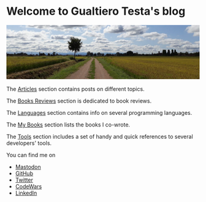 # Welcome to Gualtiero Testa's blog

![Home](assets/images/home.jpg)

The [Articles](articles/index.md) section contains posts on different topics.

The [Books Reviews](books/index.md) section is dedicated to book reviews.

The [Languages](languages/index.md) section contains info on several programming languages.

The [My Books](my-books.md) section lists the books I co-wrote.

The [Tools](tools/index.md) section includes a set of handy and quick references to several developers' tools.

You can find me on

* <a rel="me noopener" href="https://mastodon.uno/@gualtierotesta" target="_blank">Mastodon</a>
* <a rel="me noopener" href="https://github.com/gualtierotesta" target="_blank">GitHub</a>
* <a rel="me noopener" href="https://twitter.com/gualtierotesta" target="_blank">Twitter</a>
* <a rel="me noopener" href="https://www.codewars.com/users/gualty" target="_blank">CodeWars</a>
* <a rel="me noopener" href="https://www.linkedin.com/in/gualtierotesta/" target="_blank">LinkedIn</a>
